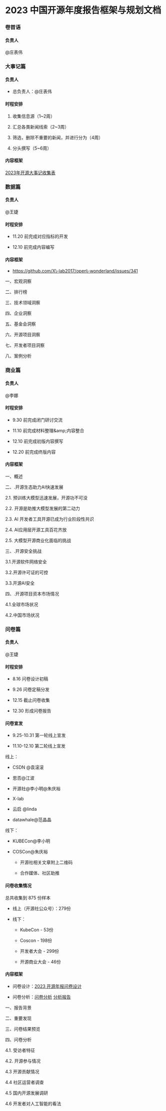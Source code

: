 # 2023 中国开源年度报告框架与规划文档

### 卷首语

#### 负责人

@庄表伟



### 

### 大事记篇

#### 负责人

- 总负责人：@庄表伟

#### 时程安排

1. 收集信息源（1\~2周）

2. 汇总各类新闻线索（2\~3周）

3. 筛选，删除不重要的新闻，并进行分为（4周）

4. 分头撰写（5\~6周）

#### 内容框架

[2023年开源大事记收集表](https://kaiyuanshe.feishu.cn/wiki/Dqw9wbwseiBa0zkrCszcQlRMnNd?table=tblleJycNDQc2Ms1&view=vewea3soyz) 



### 数据篇

#### 负责人

@王婕

#### 时程安排

- 11\.20 前完成对应指标的开发

- 12\.10 前完成内容编写

#### 内容框架

- https://github.com/X\-lab2017/open\-wonderland/issues/341

一、宏观洞察

二、排行榜

三、技术领域洞察

四、企业洞察

五、基金会洞察

六、开源项目洞察

七、开发者项目洞察

八、案例分析

#### 

### 商业篇

#### 负责人

@李娜

#### 时程安排

- 9\.30 前完成闭门研讨交流

- 11\.10 前完成材料整理\&amp;内容整合

- 12\.10 前完成初版内容撰写

- 12\.20 前完成终版内容

#### 内容框架

一、概述

二、\.开源生态助力AI快速发展

2\.1\. 预训练大模型迅速发展，开源功不可没

2\.2\. 开源是助推大模型发展的第二动力

2\.3\. AI 开发者工具开源已成为行业阶段性共识

2\.4\. AI应用层开源工具百花齐放

2\.5\. 大模型开源商业化面临的挑战

三、\.开源安全挑战

3\.1\.开源软件网络安全

3\.2\.开源许可证的可控

3\.3\.开源AI安全

四、\.开源项目资本市场情况

4\.1\.全球市场状况

4\.2\.中国市场状况

#### 

### 问卷篇

#### 负责人

@王婕

#### 时程安排

- 8\.16 问卷设计初稿

- 9\.26 问卷定稿分发

- 12\.15 截止问卷收集

- 12\.30 形成问卷报告

#### 问卷宣发

- 9\.25\-10\.31 第一轮线上宣发

- 11\.10\-12\.10 第二轮线上宣发

线上：

- CSDN @袁滚滚

- 思否@江波

- 开源社@李小明@朱庆裕

- X\-lab

- 云启 @linda

- datawhale@范晶晶

线下：

- KUBECon@李小明

- COSCon@朱庆裕

    - 开源社相关文章附上二维码

    - 合作媒体、社区助推

#### 问卷收集情况

总共收集到 875 份样本

- 线上（开源社公众号）：279份

- 线下：

    - KubeCon \- 53份

    - Coscon \- 198份

    - 开发者大会 \- 299份

    - 开源商业大会 \- 46份

#### 内容框架

- 问卷设计：[2023 开源年报问卷设计](https://r1obyiiirt3.feishu.cn/docx/W7FFdYJH8o4d8uxdLD3cTWXWnyc) 

- 问卷分析：[问卷分析](https://kaiyuanshe.feishu.cn/docx/UGUHdOhhTovOLuxgX7fcNoWWnwe)  [分析报告](https://hackmd.io/MWRLjg2mQu-A4DIKZAw_4Q?view)

一、报告背景

二、重要发现

三、问卷结果预览

四、问卷分析

4\.1\. 受访者特征

4\.2\. 开源参与情况

4\.3 开源贡献情况

4\.4 社区运营者调查

4\.5 国内开源发展调研

4\.6 开发者对人工智能的看法









#### 








